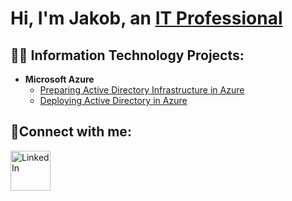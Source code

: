 <h1>Hi, I'm Jakob, an <a href="https://linkedin.com/in/jakoblester">IT Professional</a></h1>
<h2>👨‍💻 Information Technology Projects:</h2>

- <b>Microsoft Azure</b>
  - [Preparing Active Directory Infrastructure in Azure](https://github.com/Jakob-Lester/Prep-AD)
  - [Deploying Active Directory in Azure](https://github.com/Jakob-Lester/Configure-AD)
<h2>🤳Connect with me:</h2>

[<img align="left" alt="LinkedIn" width="64px" src="https://static.vecteezy.com/system/resources/previews/018/930/587/original/linkedin-logo-linkedin-icon-transparent-free-png.png" />][linkedin]

[linkedin]: https://linkedin.com/in/jakoblester
